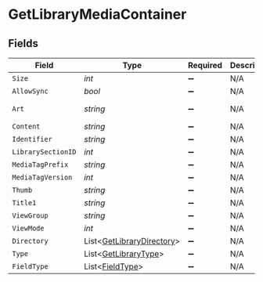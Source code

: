 # GetLibraryMediaContainer


## Fields

| Field                                                                     | Type                                                                      | Required                                                                  | Description                                                               | Example                                                                   |
| ------------------------------------------------------------------------- | ------------------------------------------------------------------------- | ------------------------------------------------------------------------- | ------------------------------------------------------------------------- | ------------------------------------------------------------------------- |
| `Size`                                                                    | *int*                                                                     | :heavy_minus_sign:                                                        | N/A                                                                       | 29                                                                        |
| `AllowSync`                                                               | *bool*                                                                    | :heavy_minus_sign:                                                        | N/A                                                                       | false                                                                     |
| `Art`                                                                     | *string*                                                                  | :heavy_minus_sign:                                                        | N/A                                                                       | /:/resources/movie-fanart.jpg                                             |
| `Content`                                                                 | *string*                                                                  | :heavy_minus_sign:                                                        | N/A                                                                       | secondary                                                                 |
| `Identifier`                                                              | *string*                                                                  | :heavy_minus_sign:                                                        | N/A                                                                       | com.plexapp.plugins.library                                               |
| `LibrarySectionID`                                                        | *int*                                                                     | :heavy_minus_sign:                                                        | N/A                                                                       | 1                                                                         |
| `MediaTagPrefix`                                                          | *string*                                                                  | :heavy_minus_sign:                                                        | N/A                                                                       | /system/bundle/media/flags/                                               |
| `MediaTagVersion`                                                         | *int*                                                                     | :heavy_minus_sign:                                                        | N/A                                                                       | 1701731894                                                                |
| `Thumb`                                                                   | *string*                                                                  | :heavy_minus_sign:                                                        | N/A                                                                       | /:/resources/movie.png                                                    |
| `Title1`                                                                  | *string*                                                                  | :heavy_minus_sign:                                                        | N/A                                                                       | Movies                                                                    |
| `ViewGroup`                                                               | *string*                                                                  | :heavy_minus_sign:                                                        | N/A                                                                       | secondary                                                                 |
| `ViewMode`                                                                | *int*                                                                     | :heavy_minus_sign:                                                        | N/A                                                                       | 65592                                                                     |
| `Directory`                                                               | List<[GetLibraryDirectory](../../Models/Requests/GetLibraryDirectory.md)> | :heavy_minus_sign:                                                        | N/A                                                                       |                                                                           |
| `Type`                                                                    | List<[GetLibraryType](../../Models/Requests/GetLibraryType.md)>           | :heavy_minus_sign:                                                        | N/A                                                                       |                                                                           |
| `FieldType`                                                               | List<[FieldType](../../Models/Requests/FieldType.md)>                     | :heavy_minus_sign:                                                        | N/A                                                                       |                                                                           |